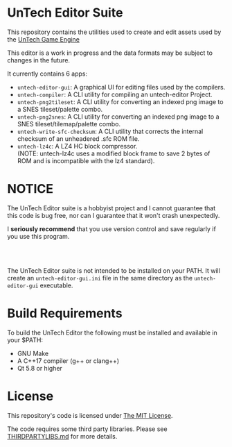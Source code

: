 UnTech Editor Suite
===================

This repository contains the utilities used to create and edit assets
used by the
[UnTech Game Engine](https://github.com/undisbeliever/untech-engine)

This editor is a work in progress and the data formats may be subject to
changes in the future.

It currently contains 6 apps:

 * `untech-editor-gui`: A graphical UI for editing files used by the
    compilers.
 * `untech-compiler`: A CLI utility for compiling an untech-editor Project.
 * `untech-png2tileset`: A CLI utility for converting an indexed png
   image to a SNES tileset/palette combo.
 * `untech-png2snes`: A CLI utility for converting an indexed png image
   to a SNES tileset/tilemap/palette combo.
 * `untech-write-sfc-checksum`: A CLI utility that corrects the internal
   checksum of an unheadered .sfc ROM file.
 * `untech-lz4c`: A LZ4 HC block compressor.\
    (NOTE: untech-lz4c uses a modified block frame to save 2 bytes of
    ROM and is incompatible with the lz4 standard).


NOTICE
======

The UnTech Editor suite is a hobbyist project and I cannot guarantee
that this code is bug free, nor can I guarantee that it won't crash
unexpectedly.

I **seriously recommend** that you use version control and save
regularly if you use this program.

<br/>
<br/>

The UnTech Editor suite is not intended to be installed on your PATH.
It will create an `untech-editor-gui.ini` file in the same directory
as the `untech-editor-gui` executable.



Build Requirements
==================

To build the UnTech Editor the following must be installed and available
in your $PATH:

 * GNU Make
 * A C++17 compiler (g++ or clang++)
 * Qt 5.8 or higher


License
=======
This repository's code is licensed under [The MIT License](LICENSE).

The code requires some third party libraries. Please see
[THIRDPARTYLIBS.md](THIRDPARTYLIBS.md) for more details.


